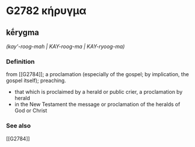 # G2782 κήρυγμα

## kḗrygma

_(kay'-roog-mah | KAY-roog-ma | KAY-ryoog-ma)_

### Definition

from [[G2784]]; a proclamation (especially of the gospel; by implication, the gospel itself); preaching.

- that which is proclaimed by a herald or public crier, a proclamation by herald
- in the New Testament the message or proclamation of the heralds of God or Christ

### See also

[[G2784]]

